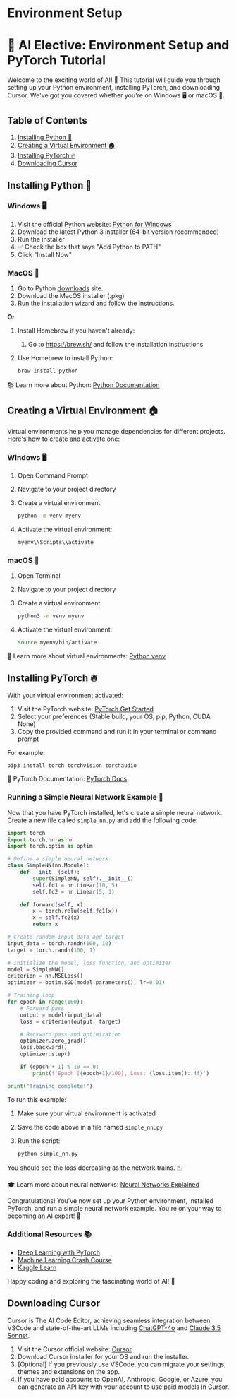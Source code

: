 # Environment Setup

# 🚀 AI Elective: Environment Setup and PyTorch Tutorial

Welcome to the exciting world of AI! 🤖 This tutorial will guide you through setting up your Python environment, installing PyTorch, and downloading Cursor. We've got you covered whether you're on Windows 🖥️ or macOS 🍎.

## Table of Contents

1. [Installing Python 🐍](Environment%20Setup.md)
2. [Creating a Virtual Environment 🏠](Environment%20Setup.md)
3. [Installing PyTorch 🔥](Environment%20Setup.md)
4. [Downloading Cursor](Environment%20Setup.md)

## Installing Python 🐍

### Windows 🖥️

1. Visit the official Python website: [Python for Windows](https://www.python.org/downloads/windows/)
2. Download the latest Python 3 installer (64-bit version recommended)
3. Run the installer
4. ✅ Check the box that says "Add Python to PATH"
5. Click "Install Now"

### MacOS 🍎

1. Go to Python [downloads](https://www.python.org/downloads/) site.
2. Download the MacOS installer (.pkg)
3. Run the installation wizard and follow the instructions.

**Or**

1. Install Homebrew if you haven't already:
	1. Go to https://brew.sh/ and follow the installation instructions
2. Use Homebrew to install Python:
    
    ```bash
    brew install python
    ```
    

📚 Learn more about Python: [Python Documentation](https://docs.python.org/3/)

## Creating a Virtual Environment 🏠

Virtual environments help you manage dependencies for different projects. Here's how to create and activate one:

### Windows 🖥️

1. Open Command Prompt
2. Navigate to your project directory
3. Create a virtual environment:
    
    ```bash
    python -m venv myenv
    ```
    
4. Activate the virtual environment:
    
    ```bash
    myenv\\Scripts\\activate
    ```
    

### macOS 🍎

1. Open Terminal
2. Navigate to your project directory
3. Create a virtual environment:
    
    ```bash
    python3 -m venv myenv
    ```
    
4. Activate the virtual environment:
    
    ```bash
    source myenv/bin/activate
    ```
    

🔗 Learn more about virtual environments: [Python venv](https://docs.python.org/3/library/venv.html)

## Installing PyTorch 🔥

With your virtual environment activated:

1. Visit the PyTorch website: [PyTorch Get Started](https://pytorch.org/get-started/locally/)
2. Select your preferences (Stable build, your OS, pip, Python, CUDA None)
3. Copy the provided command and run it in your terminal or command prompt

For example:

```bash
pip3 install torch torchvision torchaudio
```

📘 PyTorch Documentation: [PyTorch Docs](https://pytorch.org/docs/stable/index.html)

### Running a Simple Neural Network Example 🧠

Now that you have PyTorch installed, let's create a simple neural network. Create a new file called `simple_nn.py` and add the following code:

```python
import torch
import torch.nn as nn
import torch.optim as optim

# Define a simple neural network
class SimpleNN(nn.Module):
    def __init__(self):
        super(SimpleNN, self).__init__()
        self.fc1 = nn.Linear(10, 5)
        self.fc2 = nn.Linear(5, 1)

    def forward(self, x):
        x = torch.relu(self.fc1(x))
        x = self.fc2(x)
        return x

# Create random input data and target
input_data = torch.randn(100, 10)
target = torch.randn(100, 1)

# Initialize the model, loss function, and optimizer
model = SimpleNN()
criterion = nn.MSELoss()
optimizer = optim.SGD(model.parameters(), lr=0.01)

# Training loop
for epoch in range(100):
    # Forward pass
    output = model(input_data)
    loss = criterion(output, target)

    # Backward pass and optimization
    optimizer.zero_grad()
    loss.backward()
    optimizer.step()

    if (epoch + 1) % 10 == 0:
        print(f'Epoch [{epoch+1}/100], Loss: {loss.item():.4f}')

print("Training complete!")

```

To run this example:

1. Make sure your virtual environment is activated
2. Save the code above in a file named `simple_nn.py`
3. Run the script:
    
    ```bash
    python simple_nn.py
    ```
    

You should see the loss decreasing as the network trains. 📉

🎓 Learn more about neural networks: [Neural Networks Explained](https://www.ibm.com/cloud/learn/neural-networks)

Congratulations! You've now set up your Python environment, installed PyTorch, and run a simple neural network example. You're on your way to becoming an AI expert! 🦾

### Additional Resources 📚

- [Deep Learning with PyTorch](https://pytorch.org/deep-learning-with-pytorch)
- [Machine Learning Crash Course](https://developers.google.com/machine-learning/crash-course)
- [Kaggle Learn](https://www.kaggle.com/learn)

Happy coding and exploring the fascinating world of AI! 🌟

## Downloading Cursor

Cursor is The AI Code Editor, achieving seamless integration between VSCode and state-of-the-art LLMs including [ChatGPT-4o](https://openai.com/index/hello-gpt-4o/) and [Claude 3.5 Sonnet](https://www.anthropic.com/news/claude-3-5-sonnet).

1. Visit the Cursor official website: [Cursor](https://www.cursor.com/)
2. Download Cursor installer for your OS and run the installer.
3. [Optional] If you previously use VSCode, you can migrate your settings, themes and extensions on the app.
4. If you have paid accounts to OpenAI, Anthropic, Google, or Azure, you can generate an API key with your account to use paid models in Cursor.
